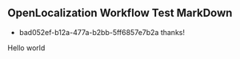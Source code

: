 ## OpenLocalization Workflow Test MarkDown
* bad052ef-b12a-477a-b2bb-5ff6857e7b2a 
thanks!

Hello world